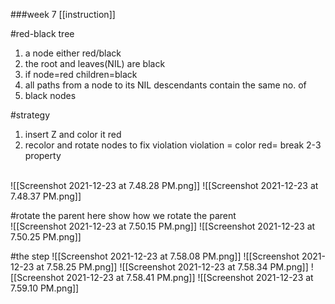###week 7
[[instruction]]
<br/>

#red-black tree
1. a node either red/black
2. the root and leaves(NIL) are black
3. if node=red children=black
4. all paths from a node to its NIL descendants contain the same no. of 
5. black nodes

#strategy 
1. insert Z and color it red
2. recolor and rotate nodes to fix violation
violation = color red= break 2-3 property
<br/>
![[Screenshot 2021-12-23 at 7.48.28 PM.png]]
![[Screenshot 2021-12-23 at 7.48.37 PM.png]]
<br/>

#rotate the parent
here show how we rotate the parent
<br/>
![[Screenshot 2021-12-23 at 7.50.15 PM.png]]
![[Screenshot 2021-12-23 at 7.50.25 PM.png]]
<br/>

#the step
![[Screenshot 2021-12-23 at 7.58.08 PM.png]]
![[Screenshot 2021-12-23 at 7.58.25 PM.png]]
![[Screenshot 2021-12-23 at 7.58.34 PM.png]]
![[Screenshot 2021-12-23 at 7.58.41 PM.png]]
![[Screenshot 2021-12-23 at 7.59.10 PM.png]]